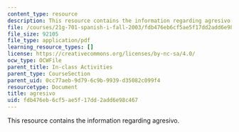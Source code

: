 ```yaml
---
content_type: resource
description: This resource contains the information regarding agresivo.
file: /courses/21g-701-spanish-i-fall-2003/fdb476eb6cf5ae5f17dd2add6e98c467_MIT21G_701F03_24adjpers.pdf
file_size: 92105
file_type: application/pdf
learning_resource_types: []
license: https://creativecommons.org/licenses/by-nc-sa/4.0/
ocw_type: OCWFile
parent_title: In-class Activities
parent_type: CourseSection
parent_uid: 0cc77aeb-9d79-6c9b-9939-d35082c099f4
resourcetype: Document
title: agresivo
uid: fdb476eb-6cf5-ae5f-17dd-2add6e98c467
---
```

This resource contains the information regarding agresivo.